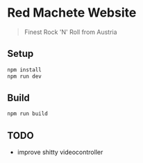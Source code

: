 # Red Machete Website

> Finest Rock 'N' Roll from Austria

## Setup

```bash
npm install
npm run dev
```

## Build

```bash
npm run build
```

## TODO

- improve shitty videocontroller
